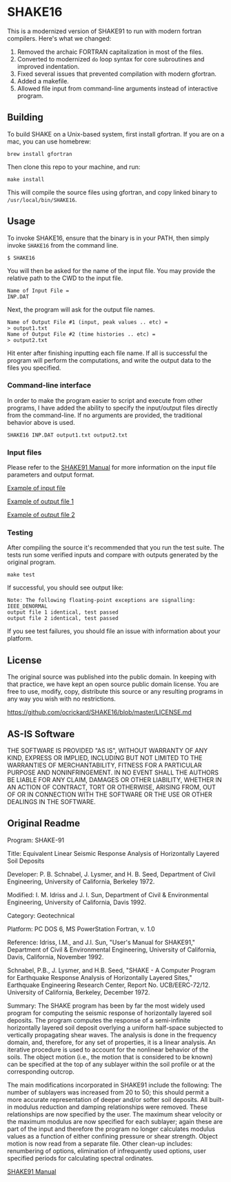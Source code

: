 # SHAKE16

This is a modernized version of SHAKE91 to run with modern fortran compilers. Here's what we changed:

1. Removed the archaic FORTRAN capitalization in most of the files.
2. Converted to modernized `do` loop syntax for core subroutines and improved indentation.
3. Fixed several issues that prevented compilation with modern gfortran.
4. Added a makefile.
5. Allowed file input from command-line arguments instead of interactive program.

## Building

To build SHAKE on a Unix-based system, first install gfortran. If you are on a mac, you can use homebrew:

```
brew install gfortran
```

Then clone this repo to your machine, and run:

```
make install
```

This will compile the source files using gfortran, and copy linked binary to `/usr/local/bin/SHAKE16`.

## Usage

To invoke SHAKE16, ensure that the binary is in your PATH, then simply invoke `SHAKE16` from the command line.

```
$ SHAKE16
```

You will then be asked for the name of the input file. You may provide the relative path to the CWD to the input file.

```
Name of Input File =
INP.DAT
```

Next, the program will ask for the output file names.
```
Name of Output File #1 (input, peak values .. etc) =
> output1.txt
Name of Output File #2 (time histories .. etc) =
> output2.txt
```

Hit enter after finishing inputting each file name. If all is successful the program will perform the computations, and write the output data to the files you specified.

### Command-line interface

In order to make the program easier to script and execute from other programs, I have added the ability to specify the input/output files directly from the command-line. If no arguments are provided, the traditional behavior above is used.

```
SHAKE16 INP.DAT output1.txt output2.txt
```

### Input files

Please refer to the [SHAKE91 Manual](https://github.com/ocrickard/SHAKE16/raw/master/SHAKE91%20User%20Manual.pdf) for more information on the input file parameters and output format.

[Example of input file](https://github.com/ocrickard/SHAKE16/blob/master/Input/INP.DAT)

[Example of output file 1](https://github.com/ocrickard/SHAKE16/blob/master/Input/output1.txt)

[Example of output file 2](https://github.com/ocrickard/SHAKE16/blob/master/Input/output2.txt)

### Testing

After compiling the source it's recommended that you run the test suite. The tests run some verified inputs and compare with outputs generated by the original program.

```
make test
```

If successful, you should see output like:

```
Note: The following floating-point exceptions are signalling: IEEE_DENORMAL
output file 1 identical, test passed
output file 2 identical, test passed
```

If you see test failures, you should file an issue with information about your platform.

## License

The original source was published into the public domain. In keeping with that practice, we have kept an open source public domain license. You are free to use, modify, copy, distribute this source or any resulting programs in any way you wish with no restrictions.

https://github.com/ocrickard/SHAKE16/blob/master/LICENSE.md

## AS-IS Software

THE SOFTWARE IS PROVIDED "AS IS", WITHOUT WARRANTY OF ANY KIND, EXPRESS OR IMPLIED, INCLUDING BUT NOT LIMITED TO THE WARRANTIES OF MERCHANTABILITY, FITNESS FOR A PARTICULAR PURPOSE AND NONINFRINGEMENT. IN NO EVENT SHALL THE AUTHORS BE LIABLE FOR ANY CLAIM, DAMAGES OR OTHER LIABILITY, WHETHER IN AN ACTION OF CONTRACT, TORT OR OTHERWISE, ARISING FROM, OUT OF OR IN CONNECTION WITH THE SOFTWARE OR THE USE OR OTHER DEALINGS IN THE SOFTWARE.

## Original Readme

Program: SHAKE-91

Title: Equivalent Linear Seismic Response Analysis of Horizontally 
Layered Soil Deposits

Developer: P. B. Schnabel, J. Lysmer, and H. B. Seed, Department of Civil
Engineering, University of California, Berkeley 1972.

Modified: I. M. Idriss and J. I. Sun, Department of Civil & Environmental
Engineering, University of California, Davis 1992.

Category: Geotechnical

Platform: PC DOS 6, MS PowerStation Fortran, v. 1.0

Reference: Idriss, I.M., and J.I. Sun, "User's Manual for SHAKE91," 
Department of Civil & Environmental Engineering, University of California,
Davis, California, November 1992.

Schnabel, P.B., J. Lysmer, and H.B. Seed, "SHAKE - A Computer Program for
Earthquake Response Analysis of Horizontally Layered Sites," Earthquake 
Engineering Research Center, Report No. UCB/EERC-72/12. University of 
California, Berkeley, December 1972.

Summary: The SHAKE program has been by far the most widely used program 
for computing the seismic response of horizontally layered soil deposits.
The program computes the response of a semi-infinite horizontally layered
soil deposit overlying a uniform half-space subjected to vertically 
propagating shear waves. The analysis is done in the frequency domain, 
and, therefore, for any set of properties, it is a linear analysis. An 
iterative procedure is used to account for the nonlinear behavior of the 
soils. The object motion (i.e., the motion that is considered to be known)
can be specified at the top of any sublayer within the soil profile or at
the corresponding outcrop. 

The main modifications incorporated in SHAKE91 include the following: 
The number of sublayers was increased from 20 to 50; this should permit a
more accurate representation of deeper and/or softer soil deposits. All 
built-in modulus reduction and damping relationships were removed. These 
relationships are now specified by the user. The maximum shear velocity 
or the maximum modulus are now specified for each sublayer; again these 
are part of the input and therefore the program no longer calculates 
modulus values as a function of either confining pressure or shear 
strength. Object motion is now read from a separate file. Other clean-up 
includes: renumbering of options, elimination of infrequently used options,
user specified periods for calculating spectral ordinates.

[SHAKE91 Manual](https://github.com/ocrickard/SHAKE16/raw/master/SHAKE91%20User%20Manual.pdf)
